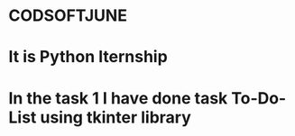 # CODSOFTJUNE 
# It is Python Iternship 
# In the task 1 I have done task To-Do-List using tkinter library 
